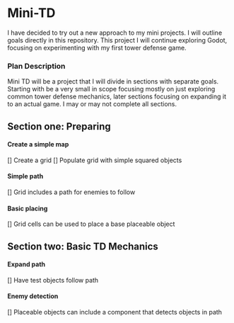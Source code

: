 # Mini-TD
I have decided to try out a new approach to my mini projects. I will outline goals directly in this repository. This project I will continue exploring Godot, focusing on experimenting with my first tower defense game.

### Plan Description
Mini TD will be a project that I will divide in sections with separate goals. Starting with be a very small in scope focusing mostly on just exploring common tower defense mechanics, later sections focusing on expanding it to an actual game. I may or may not complete all sections.

## Section one: Preparing 
#### Create a simple map
[] Create a grid
[] Populate grid with simple squared objects

#### Simple path
[] Grid includes a path for enemies to follow

#### Basic placing
[] Grid cells can be used to place a base placeable object

## Section two: Basic TD Mechanics
#### Expand path
[] Have test objects follow path

#### Enemy detection
[] Placeable objects can include a component that detects objects in path
